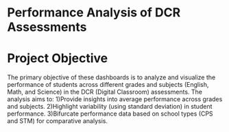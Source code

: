 # Performance Analysis of DCR Assessments
# Project Objective
 The primary objective of these dashboards is to analyze and visualize the performance of students across different grades and subjects (English, Math, and Science) in the DCR (Digital Classroom) assessments. The analysis aims to:
1)Provide insights into average performance across grades and subjects.
2)Highlight variability (using standard deviation) in student performance.
3)Bifurcate performance data based on school types (CPS and STM) for comparative analysis.
